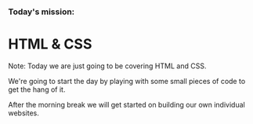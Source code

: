 ### Today's mission:
# HTML & CSS

Note:
Today we are just going to be covering HTML and CSS.

We're going to start the day by playing with some small pieces of code to get the hang of it.

After the morning break we will get started on building our own individual websites.